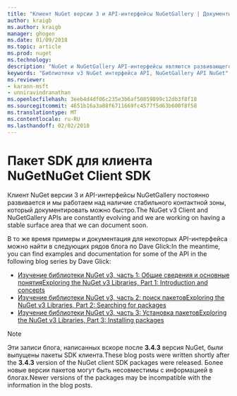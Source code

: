 ```yaml
---
title: "Клиент NuGet версии 3 и API-интерфейсы NuGetGallery | Документы Microsoft"
author: kraigb
ms.author: kraigb
manager: ghogen
ms.date: 01/09/2018
ms.topic: article
ms.prod: nuget
ms.technology: 
description: "NuGet и NuGetGallery API-интерфейсы являются развивающегося и еще не документированы, но примеры можно найти в блоге Дэйв Glick."
keywords: "Библиотеки v3 NuGet интерфейса API, NuGetGallery API NuGet"
ms.reviewer:
- karann-msft
- unniravindranathan
ms.openlocfilehash: 3eeb4d4df06c235e3b6af50859899c12db3f8f18
ms.sourcegitcommit: 4651b16a3a08f6711669fc4577f5d63b600f8f58
ms.translationtype: MT
ms.contentlocale: ru-RU
ms.lasthandoff: 02/02/2018
---
```

# <a name="nuget-client-sdk"></a><span data-ttu-id="237a2-104">Пакет SDK для клиента NuGet</span><span class="sxs-lookup"><span data-stu-id="237a2-104">NuGet Client SDK</span></span>

<span data-ttu-id="237a2-105">Клиент NuGet версии 3 и API-интерфейсы NuGetGallery постоянно развивается и мы работаем над наличие стабильного контактной зоны, который документировать можно быстро.</span><span class="sxs-lookup"><span data-stu-id="237a2-105">The NuGet v3 Client and NuGetGallery APIs are constantly evolving and we are working on having a stable surface area that we can document soon.</span></span>

<span data-ttu-id="237a2-106">В то же время примеры и документация для некоторых API-интерфейса можно найти в следующих рядов блога по Dave Glick:</span><span class="sxs-lookup"><span data-stu-id="237a2-106">In the meantime, you can find examples and documentation for some of the API in the following blog series by Dave Glick:</span></span>

- [<span data-ttu-id="237a2-107">Изучение библиотеки NuGet v3, часть 1: Общие сведения и основные понятия</span><span class="sxs-lookup"><span data-stu-id="237a2-107">Exploring the NuGet v3 Libraries, Part 1: Introduction and concepts</span></span>](http://daveaglick.com/posts/exploring-the-nuget-v3-libraries-part-1)
- [<span data-ttu-id="237a2-108">Изучение библиотеки NuGet v3, часть 2: поиск пакетов</span><span class="sxs-lookup"><span data-stu-id="237a2-108">Exploring the NuGet v3 Libraries, Part 2: Searching for packages</span></span>](http://daveaglick.com/posts/exploring-the-nuget-v3-libraries-part-2)
- [<span data-ttu-id="237a2-109">Изучение библиотеки NuGet v3, часть 3: Установка пакетов</span><span class="sxs-lookup"><span data-stu-id="237a2-109">Exploring the NuGet v3 Libraries, Part 3: Installing packages</span></span>](http://daveaglick.com/posts/exploring-the-nuget-v3-libraries-part-3)

> [!Note]
> <span data-ttu-id="237a2-110">Эти записи блога, написанных вскоре после **3.4.3** версия NuGet, были выпущены пакеты SDK клиента.</span><span class="sxs-lookup"><span data-stu-id="237a2-110">These blog posts were written shortly after the **3.4.3** version of the NuGet client SDK packages were released.</span></span>
> <span data-ttu-id="237a2-111">Более новые версии пакетов могут быть несовместимы с информацией в блогах.</span><span class="sxs-lookup"><span data-stu-id="237a2-111">Newer versions of the packages may be incompatible with the information in the blog posts.</span></span>

